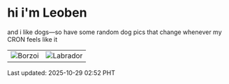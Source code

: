 # hi i'm Leoben

and i like dogs—so have some random dog pics that change whenever my CRON feels like it

|  |  |
|--------|----------|
| ![Borzoi](https://random-dog-vercel.vercel.app/api/random-borzoi?v=1761677524) | ![Labrador](https://random-dog-vercel.vercel.app/api/random-labrador?v=1761677524) |

Last updated: 2025-10-29 02:52 PHT
